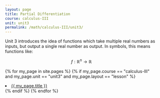 ```yaml
---
layout: page
title: Partial Differentiation 
course: calculus-III
unit: unit3
permalink: /math/calculus-III/unit3/
---
```


Unit 3 introduces the idea of functions which take multiple real numbers as inputs, but output a single real number as output. In symbols, this means functions like:

$$ f : \mathbb{R}^n \to \mathbb{R}$$


{% for my_page in site.pages %}
{% if  my_page.course == "calculus-III" and my_page.unit == "unit3" and my_page.layout == "lesson" %}
<li> <a class="page-link" href="{{ my_page.url | prepend: site.baseurl }}">{{ my_page.title }}</a> </li>
{% endif %}
{% endfor %}

